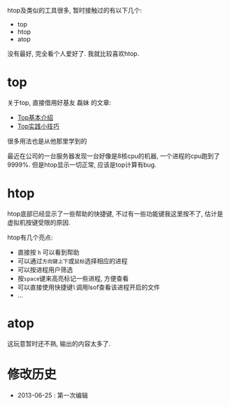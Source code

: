 htop及类似的工具很多, 暂时接触过的有以下几个:

* top
* htop
* atop

没有最好, 完全看个人爱好了. 我就比较喜欢htop.

# top #

关于top, 直接借用好基友 磊妹 的文章:

* [Top基本介绍](http://kumu-linux.github.io/blog/2013/06/02/top/)
* [Top实践小技巧](http://kumu-linux.github.io/blog/2013/06/07/top-hacks/)

很多用法也是从他那里学到的

最近在公司的一台服务器发现一台好像是8核cpu的机器, 一个进程的cpu跑到了9999%. 但是htop显示一切正常, 应该是top计算有bug.

# htop #

htop底部已经显示了一些帮助的快捷键, 不过有一些功能键我这里按不了, 估计是虚拟机按键受限的原因.

htop有几个亮点:

* 直接按 `h` 可以看到帮助
* 可以通过`方向键上下`或`鼠标`选择相应的进程
* 可以按进程用户筛选
* 按`space`键来高亮标记一些进程, 方便查看
* 可以直接使用快捷键`l`调用lsof查看该进程开启的文件
* ...

# atop #

这玩意暂时还不熟, 输出的内容太多了.

# 修改历史 #

* 2013-06-25 : 第一次编辑

